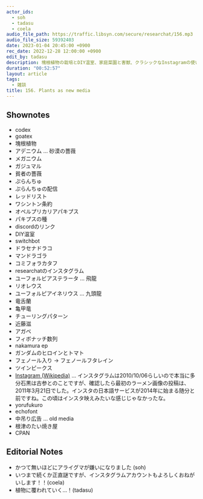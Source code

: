 ```yaml
---
actor_ids:
  - soh
  - tadasu
  - coela
audio_file_path: https://traffic.libsyn.com/secure/researchat/156.mp3 
audio_file_size: 59392403
date: 2023-01-04 20:45:00 +0900
rec_date: 2022-12-28 12:00:00 +0900
edit_by: tadasu
description: 塊根植物の栽培とDIY温室、家庭菜園と害獣、クラシックなInstagramの使い方について話しました。
duration: "00:52:57"
layout: article
tags:
  - 雑談
title: 156. Plants as new media
---
```


## Shownotes
- codex
- goatex
- 塊根植物
- アデニウム … 砂漠の薔薇
- メガニウム
- ガジュマル
- 貧者の薔薇
- ぷらんちゅ
- ぷらんちゅの配信
- レッドリスト
- ワシントン条約
- オペルプリカリアパキプス
- パキプスの種
- discordのリンク
- DIY温室
- switchbot
- ドラセナドラコ
- マンドラゴラ
- コミフォラカタフ
- researchatのインスタグラム
- ユーフォルビアステラータ … 飛龍
- リオレウス
- ユーフォルピアイネリウス … 九頭龍
- 竜舌蘭
- 亀甲竜
- チューリングパターン
- 近藤滋
- アガベ
- フィボナッチ数列
- nakamura ep
- ガンダムのヒロインとトマト
- フェノール入り -> フェノールフタレイン
- ツインピークス
- [Instagram (Wikipedia)](https://ja.wikipedia.org/wiki/Instagram) ... インスタグラムは2010/10/06らしいので本当に多分石黒は古参とのことですが、確認したら最初のラーメン画像の投稿は、2011年3月21日でした。インスタの日本語サービスが2014年に始まる随分と前ですね。この頃はインスタ映えみたいな感じじゃなかったな。
- yorufukuro
- echofont
- 中吊り広告 … old media
- 根津のたい焼き屋
- CPAN

## Editorial Notes
- かつて無いほどにアライグマが嫌いになりました (soh)
- いつまで続くか正直謎ですが、インスタグラムアカウントもよろしくおねがいします！！(coela)
- 植物に覆われていく...！(tadasu)
